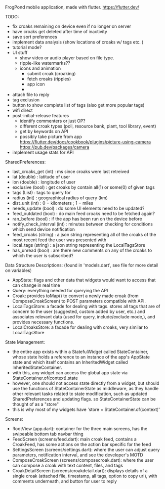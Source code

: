 FrogPond mobile application, made with flutter. https://flutter.dev/

TODO:
* fix croaks remaining on device even if no longer on server
* have croaks get deleted after time of inactivity
* save sort preferences
* implement data analysis (show locations of croaks w/ tags etc. )
* tutorial mode?
* UI stuff
  - show video or audio player based on file type.
  - ripple-like watermarks??
  - icons and animation
    - submit croak (croaking)
    - fetch croaks (ripples)
    - app icon
    -
* attach file to reply
* tag exclusion
* button to show complete list of tags (also get more popular tags)
* wifi direct
* post-initial-release features
  - identify commenters or just OP?
  - different croak types (poll, resource bank, plant, tool library, event)
  - get by keywords on API
  - possibly take picture from app https://flutter.dev/docs/cookbook/plugins/picture-using-camera
      https://pub.dev/packages/camera
* implement usage stats for API

SharedPreferences:
  * last_croaks_get (int) : ms since croaks were last retreived
  * lat (double) : latitude of user
  * lon (double) : longitude of user
  * exclusive (bool) : get croaks by contain all(1) or some(0) of given tags
  * tags (List<String>) : tags to query for 
  * radius (int) : geographical radius of query (km)
  * dist_unit (int) : 0 = kilometers ; 1 = miles
  * needs_update (bool) : do some UI elements need to be updated?
  * feed_outdated (bool) : do main feed croaks need to be fetched again?
  * ran_before (bool) : if the app has been run on the device before
  * notify_check_interval (int) : minutes between checking for conditions which send device notification 
  * feed_croaks (string) : a json string representing all of the croaks of the most recent feed the user was presented with
  * local_tags (string) : a json string representing the LocalTagsStore
  * has_unread (bool) : are there new comments on any of the croaks to which the user is subscribed?

Data Structure Descriptions: (found in 'models.dart', see file for more detail on variables)
  - AppState: flags and other data that widgets would want to access that can change in real time
  - Query: everything needed for querying the API
  - Croak: provides toMap() to convert a newly made croak (from ComposeCroakScreen) to POST parameters compatible with API.
  - LocalTagsStore: a facade for dealing with tags. stores all tags that are of concern to the user (suggested, custom added by user, etc.) and associates relevant data (used for query, include/exclude mode,), and provides necessary functions.
  - LocalCroaksStore: a facade for dealing with croaks, very similar to LocalTagsStore

State Management:
  - the entire app exists within a StatefulWidget called StateContainer, whose state holds a reference to an instance of the app's AppState state and which itself contains an InheritedWidget called InheritedStateContainer.
  - with this, any widget can access the global app state via StateContainer.of(context).state
  - however, one should not access state directly from a widget, but should use the functions of StateContainerState as middleware, as they handle other relevant tasks related to state modification, such as updated SharedPreferences and updating flags. so StateContainerState can be thought of as a "store"
  - this is why most of my widgets have 'store = StateContainer.of(context)'

Screens:
  - RootView (app.dart): container for the three main screens, has the swipeable bottom tab navbar thing
  - FeedScreen (screens/feed.dart): main croak feed, contains a CroakFeed, has some actions on the action bar specific for the feed
  - SettingsScreen (screens/settings.dart): where the user can adjust query parameters, notification interval, and see the developer's MOTD
  - ComposeCroakScreen (screens/composecroak.dart): where the user can compose a croak with text content, files, and tags
  - CroakDetailScreen (screens/croakdetail.dart): displays details of a single croak (attached file, timestamp, all tags, option to copy url), with comments underneath, and button for user to reply